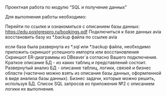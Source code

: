 Проектная работа по модулю
“SQL и получение данных”

Для выполнения работы необходимо:
 						
Перейти по ссылке и ознакомиться с описанием базы данных: https://edu.postgrespro.ru/bookings.pdf
Подключиться к базе данных avia
восстановить базу из *.backup файла по ссылке avia


если база была развернута из *.sql или *.backup файла, необходимо приложить скриншот успешного импорта или восстановления
Скриншот ER-диаграммы из DBeaver`a согласно Вашего подключения.
Краткое описание БД - из каких таблиц и представлений состоит.
Развернутый анализ БД - описание таблиц, логики, связей и бизнес области (частично можно взять из описания базы данных, оформленной в виде анализа базы данных). Бизнес задачи, которые можно решить, используя БД.
Список SQL запросов из приложения №2 с описанием логики их выполнения.
